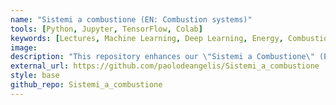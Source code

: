 ```yaml
---
name: "Sistemi a combustione (EN: Combustion systems)"
tools: [Python, Jupyter, TensorFlow, Colab]
keywords: [Lectures, Machine Learning, Deep Learning, Energy, Combustion, Engineering]
image:
description: "This repository enhances our \"Sistemi a Combustione\" (English: Combustion Systems) master's course by providing Jupyter notebooks to educate students in utilizing Python for engineering tasks. It demonstrates how advanced Machine Learning (ML) and Deep Learning (DL) tools can be effectively applied in engineering problems. Specifically, we showcase examples of applications for Fully Connected Neural Networks (FCNN), Convolutional Neural Networks (CNN), and Reinforcement Learning (RL)."
external_url: https://github.com/paolodeangelis/Sistemi_a_combustione
style: base
github_repo: Sistemi_a_combustione
---
```


